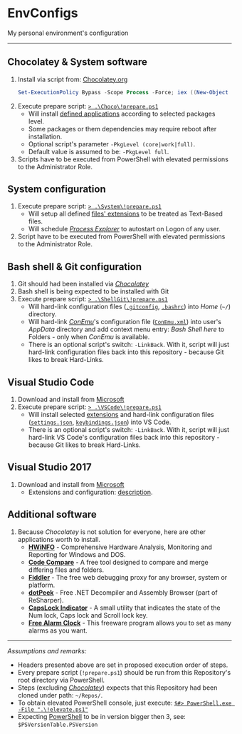 # EnvConfigs

My personal environment's configuration

----

## Chocolatey & System software

1. Install via script from: [Chocolatey.org](https://chocolatey.org/install)
    ```PowerShell
    Set-ExecutionPolicy Bypass -Scope Process -Force; iex ((New-Object System.Net.WebClient).DownloadString('https://chocolatey.org/install.ps1'))
    ```
2. Execute prepare script: [`> .\Choco\!prepare.ps1`](Choco/!prepare.ps1)
   * Will install [defined applications](Choco/packages.txt) according to selected packages level.
   * Some packages or them dependencies may require reboot after installation.
   * Optional script's parameter `-PkgLevel (core|work|full)`.
   * Default value is assumed to be: `-PkgLevel full`.
3. Scripts have to be executed from PowerShell with elevated permissions to the Administrator Role.

## System configuration

1. Execute prepare script: [`> .\System\!prepare.ps1`](System/!prepare.ps1)
   * Will setup all defined [files' extensions](System/extensions.txt) to be treated as Text-Based files.
   * Will schedule [_Process Explorer_](https://chocolatey.org/packages/procexp) to autostart on Logon of any user.
2. Script have to be executed from PowerShell with elevated permissions to the Administrator Role.

## Bash shell & Git configuration

1. Git should had been installed via [_Chocolatey_](#chocolatey--system-software)
2. Bash shell is being expected to be installed with Git
3. Execute prepare script: [`> .\ShellGit\!prepare.ps1`](ShellGit/!prepare.ps1)
   * Will hard-link configuration files ([`.gitconfig`](ShellGit/.gitconfig), [`.bashrc`](ShellGit/.bashrc)) into _Home_ (`~/`) directory.
   * Will hard-link [_ConEmu_](https://chocolatey.org/packages/ConEmu)'s configuration file ([`ConEmu.xml`](ShellGit/ConEmu.xml)) into user's _AppData_ directory and add context menu entry: _Bash Shell here_ to Folders - only when _ConEmu_ is available.
   * There is an optional script's switch: `-LinkBack`. With it, script will just hard-link configuration files back into this repository - because Git likes to break Hard-Links.

## Visual Studio Code

1. Download and install from [Microsoft](https://code.visualstudio.com/docs/?dv=win)
2. Execute prepare script: [`> .\VSCode\!prepare.ps1`](VSCode/!prepare.ps1)
   * Will install selected [extensions](VSCode/extensions.txt) and hard-link configuration files ([`settings.json`](VSCode/settings.json), [`keybindings.json`](VSCode/keybindings.json)) into VS Code.
   * There is an optional script's switch: `-LinkBack`. With it, script will just hard-link VS Code's configuration files back into this repository - because Git likes to break Hard-Links.

## Visual Studio 2017

1. Download and install from [Microsoft](https://www.visualstudio.com/pl/vs/community/)
   * Extensions and configuration: [description](VSCommunity.md).

## Additional software

1. Because _Chocolatey_ is not solution for everyone, here are other applications worth to install.
   * [**HWiNFO**](https://www.hwinfo.com/) - Comprehensive Hardware Analysis, Monitoring and Reporting for Windows and DOS.
   * [**Code Compare**](https://www.devart.com/codecompare/) - A free tool designed to compare and merge differing files and folders.
   * [**Fiddler**](https://www.telerik.com/fiddler) - The free web debugging proxy for any browser, system or platform.
   * [**dotPeek**](https://www.jetbrains.com/decompiler/) - Free .NET Decompiler and Assembly Browser (part of ReSharper).
   * [**CapsLock Indicator**](https://github.com/jonaskohl/CapsLockIndicator) - A small utility that indicates the state of the Num lock, Caps lock and Scroll lock key.
   * [**Free Alarm Clock**](http://freealarmclocksoftware.com/) - This freeware program allows you to set as many alarms as you want.

----

_Assumptions and remarks:_

* Headers presented above are set in proposed execution order of steps.
* Every prepare script (`!prepare.ps1`) should be run from this Repository's root directory via PowerShell.
* Steps (excluding [_Chocolatey_](#chocolatey--system-software)) expects that this Repository had been cloned under path: `~/Repos/`.
* To obtain elevated PowerShell console, just execute: [`$#> PowerShell.exe -File ".\!elevate.ps1"`](!elevate.ps1)
* Expecting [PowerShell](https://docs.microsoft.com/en-us/powershell/scripting/setup/installing-windows-powershell?view=powershell-6) to be in version bigger then 3, see: `$PSVersionTable.PSVersion`
